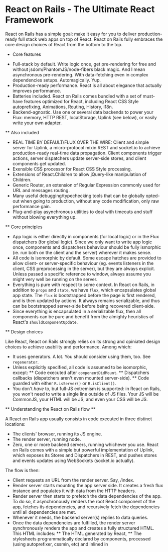 

React on Rails - The Ultimate React Framework
=============================================

React on Rails has a simple goal: make it easy for you to deliver production-ready full stack web apps on top of React.
React on Rails fully embraces the core design choices of React from the bottom to the top.

* Core features

- Full-stack by default. Write logic once, get pre-rendering for free and without jsdom/PhantomJS/node-fibers black magic. And I mean asynchronous pre-rendering. With data-fetching even in complex dependencies setups. Automagically. Yup.
- Production-ready performance. React is all about elegance that actually improves performance.
- Batteries included. React on Rails comes bundled with a set of must-have features optimized for React, including React CSS Style autoprefixing, Animations, Routing, History, i18n.
- Backend-agnostic. Use one or several data backends to power your Flux: memory, HTTP REST, localStorage, Uplink (see below), or easily write your own adapter.

** Also included

- REAL TIME BY DEFAULT/FLUX OVER THE WIRE: Client and simple server for Uplink, a micro-protocol mixin REST and socket.io to achieve production-ready real-time data propagation. Client components trigger actions, server dispatchers update server-side stores, and client components get updated.
- Exensible CSS processor for React CSS Style processing.
- Extensions of React.Children to allow jQuery-like manipulation of Children.
- Generic Router, an extension of Regular Expression commonly used for URL and messages routing.
- Many useful debugging/typechecking tools that can be globally opted-out when going to production, without any code modification, only raw performance gain.
- Plug-and-play asynchronous utilities to deal with timeouts and stuff without blowing everything up.

** Core principles

- App logic is either directly in components (for local logic) or in the Flux dispatchers (for global logic). Since we only want to write app logic once, components and dispatchers
behaviour should be fully ismorphic (ie. run both on the client and the server) wherever it makes sense.
- All code is isomorphic by default. Some escape hatches are provided to allow client- or server-specific behaviour (eg. events listeners in the client, CSS preprocessing in the server), but they are always explicit. Unless passed a specific reference to window, always assume you might very well be running on the server.
- Everything is pure with respect to some context. In React on Rails, in addition to `props` and `state`, we have `flux`, which encapsulates global app state.
The `flux` is bootstrapped before the page is first rendered, and is then updated by actions. It always remains serializable, and thus can be bootstrapped server-side before being recovered client-side.
- Since everything is encapsulated in a serializable flux, then all components can be pure and benefit from the almighty heuristics of React's `shouldComponentUpdate`.

** Design choices

Like React, React on Rails strongly relies on its strong and opiniated design choices to achieve usability and performance. Among which:
- It uses generators. A lot. You should consider using them, too. See `regenerator`.
- Unless explicitly specified, all code is assumed to be isomorphic, except:
** Code executed after `componentDidMount`.
** Dispatchers callbacks (dispatchers aren't even mounted server-side).
** Code guarded with either `R.isServer()` or `R.isClient()`.
- You don't *have* to, but full-JS extremism is supported: in React on Rails, you won't need to write a single line outside of JS files. Your JS will be CommonJS, your HTML will be JS, and even your CSS will be JS.

** Understanding the React on Rails flow **

A React on Rails app usually consists in code executed in three distinct locations:
- The clients' browser, running its JS engine.
- The render server, running node.
- Zero, one or more backend servers, running whichever you use. React on Rails comes with a simple but powerful implementation of Uplink, which exposes its Stores and Dispatchers in REST, and pushes stores and events updates using WebSockets (socket.io actually).

The flow is then:

- Client requests an URL from the render server. Say, /index.
- Render server starts mounting the app server side. It creates a fresh flux instance and populates it with data from the HTTP headers.
- Render server then starts to prefetch the data dependencies of the app. To do so, it asynchronously renders the root React component of the app, fetches its dependencies, and recursively fetch the dependencies until all dependencies are met.
- Whenever it needs, the backend server(s) replies to data queries.
- Once the data dependencies are fulfilled, the render server synchronously renders the app and creates a fully structured HTML. This HTML includes:
** The HTML generated by React,
** The stylesheets programmatically declared by components, processed (using autoprefixer, cssmin, etc) and inlined in <style> inside <head>.
** The serialized flux, embedding the whole app state.
- The client receives the already-rendered app. It revives its flux instance using the serialized data, mounts the Root components of the app, and automagically subscribes to all stores updates. Data that has updated in between is directly updated.

** Bootstrapping a React on Rails app **

A React on Rails app consists in the following components:
- An R.App class definition, referencing a full page HTML template, a React Root component class, and an R.Flux class definition.
- An R.Flux class definition, describing how to bootstrap the flux on the server. This includes one or several R.Store/R.EventEmitter/R.Dispatcher class definitions.
- A client-only and a render-server-only entry points (just to avoid shipping non-isomorphic code to either).
- Optionally, an R.UplinkServer class definition, if you chose to use an Uplink data backend server. A simple but efficient implementation is shipped in R.SimpleUplinkServer.
- You React components, of course. Mix R.Root.Mixin to your Root component class and R.Component.Mixin to any other component class to enjoy all the goodness of React on Rails.

** Data, events, and actions in React on Rails **

Aside from props, components in React on Rails can depend on a global encapsulated state named the flux.
The flux hosts:
- One or several instances of R.Store,
- One or several instances of R.EventEmitter,
- One or several instances of R.Dispatcher,
- As a convenience, one or several instance of R.Stylesheet (although they are actually static, they are app-wide configuration-level).

- An R.Store represent data that components can depend on, much like props. From the components, a Store is read-only, but may be updated by "the outside world" (see below). Components can subscribe to a specific resource in a Store, so that its value is injected into its state, and udpated automatically.
- An R.EventEmitter is almost like a store, except no value is cached. EventEmitters are just a convenient way to handle some stateless stuff. Think of them like a special kind of store.
- An R.Dispatcher is the opposite of a Store. From the components, an R.Dispatcher is a black-box they can send (dispatch) actions to. Typically, a Dispatcher may update the backend of a Store, indirectly triggering an update of one or several components. Actions are always dispatched asynchronously.

To facilitate manipulation of multiple stores/eventEmitters/dispatchers, React on Rails implements a very simple scheme similar to URLs: the string `<name>:/<path>` represents a reference to the given path relative to the given name.

For example, inside an R.Component:

`yield this.dispatch("uplink://sayHello", { hello: "world" });` will forward the "/sayHello" action to the "uplink" dispatcher, and pass it `{ hello: "world "}` as params.
`getFluxStoreSubscriptions: function() { return { "memory://Localize/locale": "locale"; }; }` will declare the value inside "/Localize/locale" from the `memory` store as a dependency to inject into the `locale` state key.

** Plugins **

React on Rails provides a consistent framework to reason about to deploy application-wide behaviour.
This kind of application-wide takes the form of R.App.Plugin class definitions, and define how a plugin hooks into an App.

React on Rails comes with the following plugins:
- Localize: easily internationalize an entire app. Enables using directives such as <Localize locale="en-US"><span>Hello</span></Localize><Localize locale="fr-FR"><span>Bonjour</span></Localize>, and exposes a /setLocale

** Uplink: Flux over the wire **

The most simple flux implementations are backed by a local hash-map like feature, usually a raw Object, localStorage or sessionStorage. However, since action dispatching is asynchronous anyway, it is absolutely feasible to back the flux by a remote implementation of the opaque flux logic. Uplink is an extremely simple protocol mixing REST and RPC principles in JSON to implement this feature.
Namely:
- From the components point of view, an Uplink Store/EventEmitter/Dispatcher is just like any memory-backed Store/EventEmitter/Dispatcher.
- An Uplink Server implements the Store/EventEmitter/Dispatcher API.
-- GET <path> exposes the <path> key of the store,
-- POST <path> { params as json } exposes the <path> action of the dispatcher,
-- WebSocket (actually socket.io) implements signaling both ways: client subscribes to updates, and gets notified whenever the remote store is updated.
- Unline traditional REST, Uplink is actually stateful. Each client is uniquely and securedly identified by a guid key, which allows for the implementation of authentication or other schemes.

TL;DR: Uplink makes client-server synchronization as easy as client-memory synchronization. It just works.


** React on Rails Goodness Examples **

The following component is a simple scale dice. Whenever the button is clicked, the Uplink server dispatches the "/setRandomScale" action with the { in: [1, 2, 3]} params, which will set the uplink store "/currentScale" value to either "1", "2", or "3". Upon changing this value, the div will smoothly transition to the new color. The CSS style is injected in the top-level stylesheet statically at pre-rendering time.

```js
var R = require("react-rails");
var styles = {
    1: R.Style.slowlyProcessReactStyle({ transform: "scale(1)" }), // automatically vendor-prefix everything under the hood
    2: R.Style.slowlyProcessReactStyle({ transform: "scale(2)" }), // other CSS transforms can be plugged in
    3: R.Style.slowlyProcessReactStyle({ transform: "scale(3)" }),
};

var ScaleDice = React.createClass({
    mixins: [R.Component.Mixin],
    statics: {
        getStylesheetRules: function getStylesheetRules() { // lifecycle method called by R
            return {
                "main": {
                    ".ScaleDice": {
                        backgroundColor: "black", // automatically vendor-prefixed/bundled/minified at server pre-rendering time; not evaluated at client runtime
                        color: "white",
                        height: 200,
                        width: 1000,
                    },
                    ".ScaleDice > button": {
                        width: 200,
                        height: 40,
                        textAlign: "center",
                        marginLeft: "auto",
                        marginRight: "auto",
                        marginTop: 100,
                    },
                },
            };
        },
    },
    getInitialState: function getInitialState() {
        return {
            currentScale: 1,
        };
    },
    getFluxStoreSubscriptions: function getFluxStoreSubscriptions(props) { // props unused here but available if needed
        return {
            "uplink://currentScale": "currentScale",
        };
    },
    fluxStoreWillUpdate: function fluxStoreWillUpdate(stateKey, location, nextVal, curVal) { // lifecycle method called by R
        if(nextVal !== curVal) {
            this.transitionToScale(curVal, nextVal);
        }
    },
    transitionToScale: function transitionToScale(fromScale, toScale) {
        this.animate("transition", { // animate method from R.Component.Mixin (delegated to R.Animate.Mixin.animate)
            from: styles[fromScale],
            to: styles[toScale],
            duration: 1000,
            easing: "cubic-in-out",
        });
    },
    setRandomScale: function(event) {
        event.preventDefault();
        co(function*() { // co+generator allows to use yield, but its optionnal, simple thunks can be used
            yield this.dispatch("uplink://setRandomScale", { in: [1, 2, 3] }); // dispatch method from R.Component.Mixin (delegated to R.Flux.Mixin.dispatch)
        }).call(this);
    },
    render: function render() { // style and localization is dynamic
        var setRandomScale = this.setRandomScale;
        return (<div className="ScaleDice" style={this.isAnimating("transition") ? this.getAnimatedStyle("transition") : styles[this.state.currentScale])}>
            <Localize locale="en-US" key="en-US"><button onClick={setRandomScale}>Click to set random scale</button></Localize>
            <Localize locale="fr-FR" key="fr-FR"><button onClick={setRandomScale}>Cliquer pour une échelle aléatoire</button></Localize>
        </div>);
    },
});
```



* API Reference *

** Top-level API: Utilities

** R.Animate: Animating stuff the React Way

** R.App: Bootstrapping a React on Rails App

** R.Async: Dealing with Asynchrony without breaking everything

** R.Client: React on Rails Client

** R.Component: Batteries-included React on Rails Component Mixin

** R.Debug: No-compromise debugging utilies

** R.Dispatcher: Generic Flux Dispatcher for React on Rails

** R.EventEmitter: Abstract Flux EventEmitter for React on Rails. Include implementations of MemoryEventEmitter and UplinkEventEmitter.

** R.Flux: Generic Flux for React on Rails

** R.History: History plugin to implement HTML5 navigation consistently

** R.Localize: Localization plugin to implement i18n consistently

** R.Pure: Generic Pure Mixin

** R.Query/R.$: jQuery-like manipulation of descriptors

** R.ReactChildren: Extension/monkey-patch of React.Children

** R.ReactCreateClass: Extension/monkey-patch of React.createClass

** R.RenderServer: React on Rails Render Server

** R.Root: Batteries-included React on Rails Root Mixin

** R.Router: Generic Router, implementing generalized URL/keys/events/actions matching

** R.Store: Abstract Flux Store EventEmitter for React on Rails. Include implementations of MemoryStore and UplinkStore.

** R.Style: Style manipulation and processing the React Way

** R.Stylesheet: Generic Flux Stylesheet for React on Rails

** R.Uplink: Uplink Client for React on Rails
